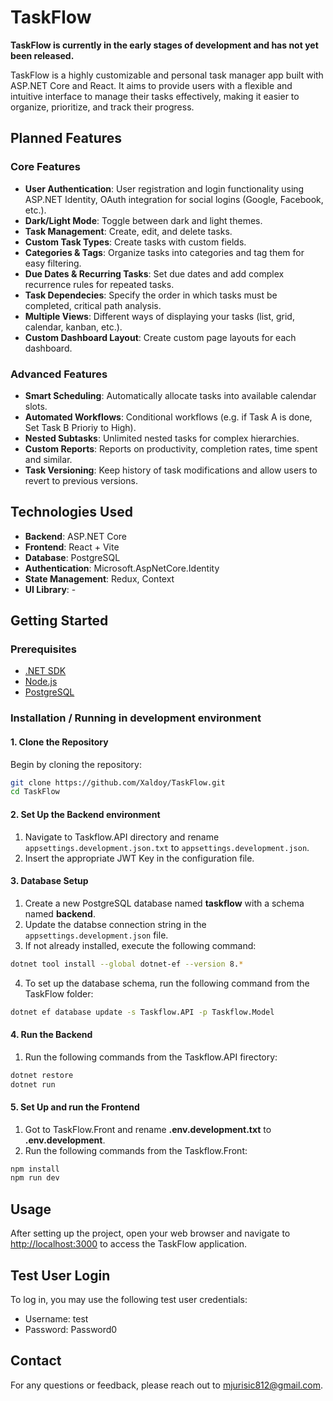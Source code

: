 # TaskFlow

**TaskFlow is currently in the early stages of development and has not yet been released.**

TaskFlow is a highly customizable and personal task manager app built with ASP.NET Core and React. It aims to provide users with a flexible and intuitive interface to manage their tasks effectively, making it easier to organize, prioritize, and track their progress.

## Planned Features

### Core Features

-   **User Authentication**: User registration and login functionality using ASP.NET Identity, OAuth integration for social logins (Google, Facebook, etc.).
-   **Dark/Light Mode**: Toggle between dark and light themes.
-   **Task Management**: Create, edit, and delete tasks.
-   **Custom Task Types**: Create tasks with custom fields.
-   **Categories & Tags**: Organize tasks into categories and tag them for easy filtering.
-   **Due Dates & Recurring Tasks**: Set due dates and add complex recurrence rules for repeated tasks.
-   **Task Dependecies**: Specify the order in which tasks must be completed, critical path analysis.
-   **Multiple Views**: Different ways of displaying your tasks (list, grid, calendar, kanban, etc.).
-   **Custom Dashboard Layout**: Create custom page layouts for each dashboard.

### Advanced Features

-   **Smart Scheduling**: Automatically allocate tasks into available calendar slots.
-   **Automated Workflows**: Conditional workflows (e.g. if Task A is done, Set Task B Prioriy to High).
-   **Nested Subtasks**: Unlimited nested tasks for complex hierarchies.
-   **Custom Reports**: Reports on productivity, completion rates, time spent and similar.
-   **Task Versioning**: Keep history of task modifications and allow users to revert to previous versions.

## Technologies Used

-   **Backend**: ASP.NET Core
-   **Frontend**: React + Vite
-   **Database**: PostgreSQL
-   **Authentication**: Microsoft.AspNetCore.Identity
-   **State Management**: Redux, Context
-   **UI Library**: -

## Getting Started

### Prerequisites

-   [.NET SDK](https://dotnet.microsoft.com/download)
-   [Node.js](https://nodejs.org/)
-   [PostgreSQL](https://www.postgresql.org/)

### Installation / Running in development environment

#### 1. Clone the Repository

Begin by cloning the repository:

```bash
git clone https://github.com/Xaldoy/TaskFlow.git
cd TaskFlow
```

#### 2. Set Up the Backend environment

1. Navigate to Taskflow.API directory and rename `appsettings.development.json.txt` to `appsettings.development.json`.
2. Insert the appropriate JWT Key in the configuration file.

#### 3. Database Setup

1. Create a new PostgreSQL database named **taskflow** with a schema named **backend**.
2. Update the databse connection string in the `appsettings.development.json` file.
3. If not already installed, execute the following command:

```bash
dotnet tool install --global dotnet-ef --version 8.*
```

4. To set up the database schema, run the following command from the TaskFlow folder:

```bash
dotnet ef database update -s Taskflow.API -p Taskflow.Model
```

#### 4. Run the Backend

1. Run the following commands from the Taskflow.API firectory:

```bash
dotnet restore
dotnet run
```

#### 5. Set Up and run the Frontend

1. Got to TaskFlow.Front and rename **.env.development.txt** to **.env.development**.
2. Run the following commands from the Taskflow.Front:

```bash
npm install
npm run dev
```

## Usage

After setting up the project, open your web browser and navigate to [http://localhost:3000](http://localhost:3000) to access the TaskFlow application.

## Test User Login

To log in, you may use the following test user credentials:

-   Username: test
-   Password: Password0

## Contact

For any questions or feedback, please reach out to [mjurisic812@gmail.com](mailto:mjurisic812@gmail.com).
